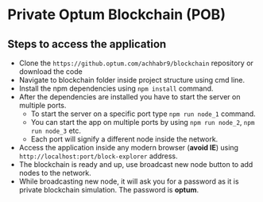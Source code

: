 # Private Optum Blockchain (POB)
## Steps to access the application
* Clone the `https://github.optum.com/achhabr9/blockchain` repository or download the code
* Navigate to blockchain folder inside project structure using cmd line.
* Install the npm dependencies using `npm install` command.
* After the dependencies are installed you have to start the server on multiple ports.
  * To start the server on a specific port type `npm run node_1` command.
  * You can start the app on multiple ports by using `npm run node_2`, `npm run node_3` etc.
  * Each port will signify a different node inside the network.
* Access the application inside any modern browser (**avoid IE**) using `http://localhost:port/block-explorer` address.
* The blockchain is ready and up, use broadcast new node button to add nodes to the network.
* While broadcasting new node, it will ask you for a password as it is private blockchain simulation. The password is **optum**.
